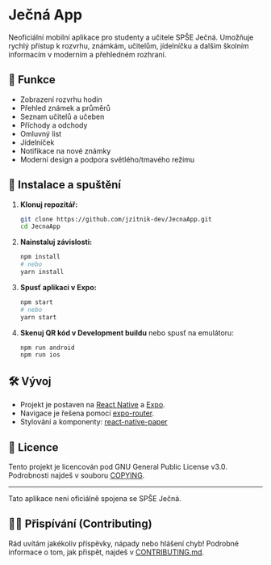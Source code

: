 # Ječná App

Neoficiální mobilní aplikace pro studenty a učitele SPŠE Ječná. Umožňuje rychlý přístup k rozvrhu, známkám, učitelům, jídelníčku a dalším školním informacím v moderním a přehledném rozhraní.

## 📱 Funkce

- Zobrazení rozvrhu hodin
- Přehled známek a průměrů
- Seznam učitelů a učeben
- Příchody a odchody
- Omluvný list
- Jídelníček
- Notifikace na nové známky
- Moderní design a podpora světlého/tmavého režimu

## 🚀 Instalace a spuštění

1. **Klonuj repozitář:**
   ```bash
   git clone https://github.com/jzitnik-dev/JecnaApp.git
   cd JecnaApp
   ```
2. **Nainstaluj závislosti:**
   ```bash
   npm install
   # nebo
   yarn install
   ```
3. **Spusť aplikaci v Expo:**
   ```bash
   npm start
   # nebo
   yarn start
   ```
4. **Skenuj QR kód v Development buildu** nebo spusť na emulátoru:
   ```bash
   npm run android
   npm run ios
   ```

## 🛠️ Vývoj

- Projekt je postaven na [React Native](https://reactnative.dev/) a [Expo](https://expo.dev/).
- Navigace je řešena pomocí [expo-router](https://expo.github.io/router/docs/).
- Stylování a komponenty: [react-native-paper](https://callstack.github.io/react-native-paper/)

## 📄 Licence

Tento projekt je licencován pod GNU General Public License v3.0. Podrobnosti najdeš v souboru [COPYING](COPYING).

---

Tato aplikace není oficiálně spojena se SPŠE Ječná.

## 🧑‍💻 Přispívání (Contributing)

Rád uvítám jakékoliv příspěvky, nápady nebo hlášení chyb! Podrobné informace o tom, jak přispět, najdeš v [CONTRIBUTING.md](CONTRIBUTING.md).
